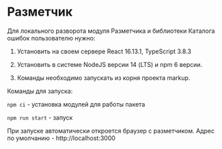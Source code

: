 # Разметчик

Для локального разворота модуля Разметчика и библиотеки Каталога ошибок пользователю нужно:

1) Установить на своем сервере React 16.13.1, TypeScript 3.8.3

2) Установить в системе NodeJS версии 14 (LTS) и npm 6 версии.

3) Команды необходимо запускать из корня проекта markup.

Команды для запуска:

```npm ci``` - установка модулей для работы пакета

```npm run start``` - запуск

При запуске автоматически откроется браузер с разметчиком. Адрес по умолчанию - http://localhost:3000  